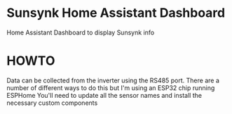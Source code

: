 # Sunsynk Home Assistant Dashboard
Home Assistant Dashboard to display Sunsynk info

# HOWTO
Data can be collected from the inverter using the RS485 port. There are a number of different ways to do this but I'm using an ESP32 chip running ESPHome
You'll need to update all the sensor names and install the necessary custom components
